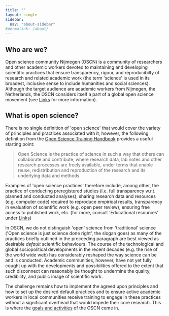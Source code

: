 ```yaml
---
title: ""
layout: single
sidebar:
  nav: "about-sidebar"
#permalink: /about/
---
```


## Who are we?

Open science community Nijmegen (OSCN) is a community of researchers and other academic workers devoted to maintaining and developing scientific practices that ensure transparency, rigour, and reproducibilty of research and related academic work (the term 'science' is used in its broadest, inclusive sense to include humanities and social sciences). Although the target audience are academic workers from Nijmegen, the Netherlands, the OSCN considers itself a part of a global open science movement (see [Links](https://radboud-university.github.io/osc-nijmegen/_pages/links/) for more information).

## What is open science?

There is no single definition of 'open science' that would cover the variety of principles and practices associated with it, however, the following definition from the [Open Science Training Handbook](https://open-science-training-handbook.gitbook.io/book/) provides a useful starting point:

> Open Science is the practice of science in such a way that others can collaborate and contribute, where research data, lab notes and other research processes are freely available, under terms that enable reuse, redistribution and reproduction of the research and its underlying data and methods.

Examples of 'open science practices' therefore include, among other, the practice of conducting preregistered studies (i.e. full transparency w.r.t. planned and conducted analyses), sharing research data and resources (e.g. computer code) required to reproduce empirical results, transparency in evaluation of scientific work (e.g. open peer review), ensuring free access to published work, etc. (for more, consult 'Educational resources' under [Links](https://radboud-university.github.io/osc-nijmegen/_pages/links/))

In OSCN, we do not distinguish 'open' science from 'traditional' science ('Open science is just science done right', the slogan goes) as many of the practices briefly outlined in the preceeding paragraph are best viewed as desirable _default_ scientific behaviours. The course of the technological and global sociopolitical developments in the recent decades (e.g. the rise of the world wide web) has considerably reshaped the way science can be and is conducted. Academic communities, however, have not yet fully cought up with the developments and possibilities offered to the extent that such disconnect can reasonably be thought to undermine the quality, credibility, and public image of scientific work.

The challenge remains how to implement the agreed upon principles and how to set up the desired default practices and to ensure active academic workers in local communities receive training to engage in these practices without a significant overhead that would impede their core research. This is where the [goals and activities](https://radboud-university.github.io/osc-nijmegen/_pages/goals/) of the OSCN come in.
